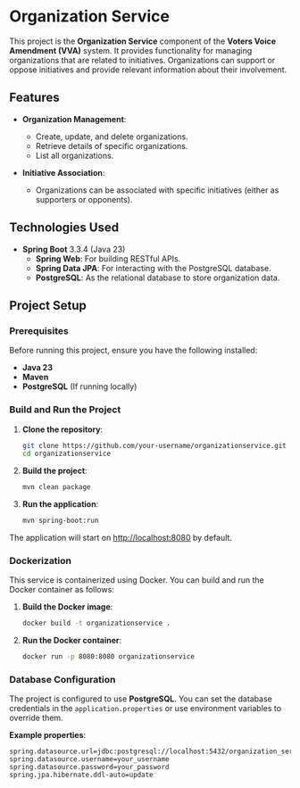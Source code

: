 # Organization Service

This project is the **Organization Service** component of the **Voters Voice Amendment (VVA)** system. It provides functionality for managing organizations that are related to initiatives. Organizations can support or oppose initiatives and provide relevant information about their involvement.

## Features

- **Organization Management**:
    - Create, update, and delete organizations.
    - Retrieve details of specific organizations.
    - List all organizations.

- **Initiative Association**:
    - Organizations can be associated with specific initiatives (either as supporters or opponents).

## Technologies Used

- **Spring Boot** 3.3.4 (Java 23)
    - **Spring Web**: For building RESTful APIs.
    - **Spring Data JPA**: For interacting with the PostgreSQL database.
    - **PostgreSQL**: As the relational database to store organization data.

## Project Setup

### Prerequisites

Before running this project, ensure you have the following installed:

- **Java 23**
- **Maven**
- **PostgreSQL** (If running locally)

### Build and Run the Project

1. **Clone the repository**:
    ```bash
    git clone https://github.com/your-username/organizationservice.git
    cd organizationservice
    ```

2. **Build the project**:
    ```bash
    mvn clean package
    ```

3. **Run the application**:
    ```bash
    mvn spring-boot:run
    ```

The application will start on [http://localhost:8080](http://localhost:8080) by default.

### Dockerization

This service is containerized using Docker. You can build and run the Docker container as follows:

1. **Build the Docker image**:
    ```bash
    docker build -t organizationservice .
    ```

2. **Run the Docker container**:
    ```bash
    docker run -p 8080:8080 organizationservice
    ```

### Database Configuration

The project is configured to use **PostgreSQL**. You can set the database credentials in the `application.properties` or use environment variables to override them.

**Example properties**:
```properties
spring.datasource.url=jdbc:postgresql://localhost:5432/organization_service
spring.datasource.username=your_username
spring.datasource.password=your_password
spring.jpa.hibernate.ddl-auto=update
